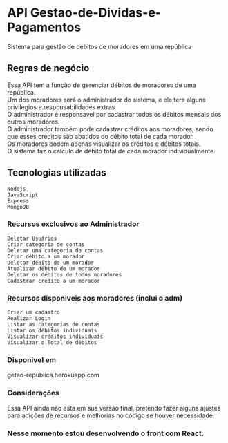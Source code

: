 # API Gestao-de-Dividas-e-Pagamentos
Sistema para gestão de débitos de moradores em uma república

## Regras de negócio
  Essa API tem a função de gerenciar débitos de moradores de uma república. <br/>
  Um dos moradores será o administrador do sistema, e ele tera alguns privilegios e responsabilidades extras. <br/>
  O administrador é responsavel por cadastrar todos os débitos mensais dos outros moradores. <br/>
  O administrador também pode cadastrar créditos aos moradores, sendo que esses créditos são abatidos do débito total de cada morador.<br/>
  Os moradores podem apenas visualizar os créditos e débitos totais.<br/>
  O sistema faz o calculo de débito total de cada morador individualmente.<br/>

## Tecnologias utilizadas
    Nodejs
    JavaScript
    Express
    MongoDB

### Recursos exclusivos ao Administrador
    Deletar Usuários
    Criar categoria de contas
    Deletar uma categoria de contas
    Criar débito a um morador
    Deletar débito de um morador
    Atualizar débito de um morador
    Deletar os débitos de todos moradores
    Cadastrar crédito a um morador

### Recursos disponiveis aos moradores (inclui o adm)
    Criar um cadastro
    Realizar Login
    Listar as categorias de contas
    Listar os débitos individuais
    Visualizar créditos individuais
    Visualizar o Total de débitos
    

### Disponivel em
  getao-republica.herokuapp.com


### Considerações <br/>
Essa API ainda não esta em sua versão final, pretendo fazer alguns ajustes para adições de recursos e melhorias no código se houver necessidade.

### Nesse momento estou desenvolvendo o front com React.

